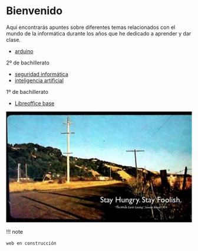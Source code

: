 # Bienvenido

Aquí encontrarás apuntes sobre diferentes temas relacionados con el mundo de la informática durante los años que he dedicado a aprender y dar clase.

- [arduino](arduino/index.md)

2º de bachillerato

- [seguridad informática](Seguridad/index.md)
- [inteligencia artificial](inteligencia_artificial/index.md)

1º de bachillerato

- [Libreoffice base](base/index.md)

![](img/2022-11-25-17-49-34.png)

!!! note

    web en construcción
